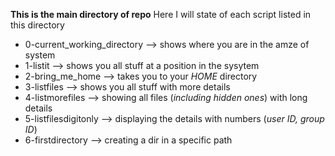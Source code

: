 **This is the main directory of repo**
Here I will state of each script listed in this directory
- 0-current_working_directory --> shows where you are in the amze of system
- 1-listit --> shows you all stuff at a position in the sysytem
- 2-bring_me_home --> takes you to your *HOME* directory
- 3-listfiles --> shows you all stuff with more details
- 4-listmorefiles --> showing all files (*including hidden ones*) with long details
- 5-listfilesdigitonly --> displaying the details with numbers (*user ID, group ID*)
- 6-firstdirectory --> creating a dir in a specific path
